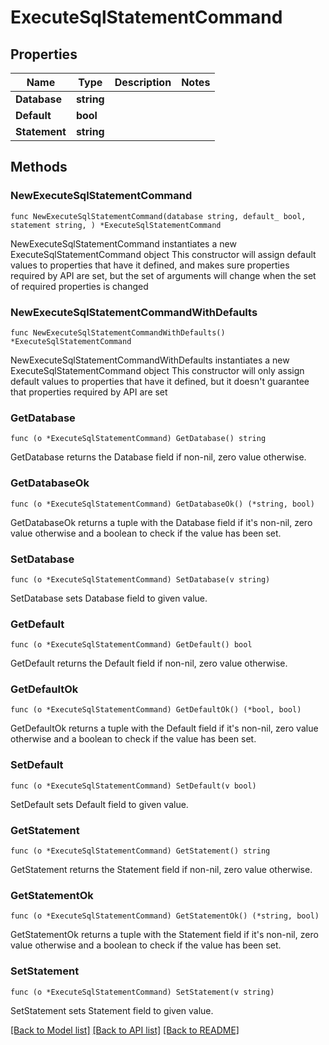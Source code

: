 # ExecuteSqlStatementCommand

## Properties

Name | Type | Description | Notes
------------ | ------------- | ------------- | -------------
**Database** | **string** |  | 
**Default** | **bool** |  | 
**Statement** | **string** |  | 

## Methods

### NewExecuteSqlStatementCommand

`func NewExecuteSqlStatementCommand(database string, default_ bool, statement string, ) *ExecuteSqlStatementCommand`

NewExecuteSqlStatementCommand instantiates a new ExecuteSqlStatementCommand object
This constructor will assign default values to properties that have it defined,
and makes sure properties required by API are set, but the set of arguments
will change when the set of required properties is changed

### NewExecuteSqlStatementCommandWithDefaults

`func NewExecuteSqlStatementCommandWithDefaults() *ExecuteSqlStatementCommand`

NewExecuteSqlStatementCommandWithDefaults instantiates a new ExecuteSqlStatementCommand object
This constructor will only assign default values to properties that have it defined,
but it doesn't guarantee that properties required by API are set

### GetDatabase

`func (o *ExecuteSqlStatementCommand) GetDatabase() string`

GetDatabase returns the Database field if non-nil, zero value otherwise.

### GetDatabaseOk

`func (o *ExecuteSqlStatementCommand) GetDatabaseOk() (*string, bool)`

GetDatabaseOk returns a tuple with the Database field if it's non-nil, zero value otherwise
and a boolean to check if the value has been set.

### SetDatabase

`func (o *ExecuteSqlStatementCommand) SetDatabase(v string)`

SetDatabase sets Database field to given value.


### GetDefault

`func (o *ExecuteSqlStatementCommand) GetDefault() bool`

GetDefault returns the Default field if non-nil, zero value otherwise.

### GetDefaultOk

`func (o *ExecuteSqlStatementCommand) GetDefaultOk() (*bool, bool)`

GetDefaultOk returns a tuple with the Default field if it's non-nil, zero value otherwise
and a boolean to check if the value has been set.

### SetDefault

`func (o *ExecuteSqlStatementCommand) SetDefault(v bool)`

SetDefault sets Default field to given value.


### GetStatement

`func (o *ExecuteSqlStatementCommand) GetStatement() string`

GetStatement returns the Statement field if non-nil, zero value otherwise.

### GetStatementOk

`func (o *ExecuteSqlStatementCommand) GetStatementOk() (*string, bool)`

GetStatementOk returns a tuple with the Statement field if it's non-nil, zero value otherwise
and a boolean to check if the value has been set.

### SetStatement

`func (o *ExecuteSqlStatementCommand) SetStatement(v string)`

SetStatement sets Statement field to given value.



[[Back to Model list]](../README.md#documentation-for-models) [[Back to API list]](../README.md#documentation-for-api-endpoints) [[Back to README]](../README.md)


